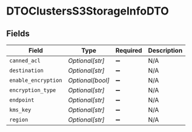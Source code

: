 # DTOClustersS3StorageInfoDTO


## Fields

| Field               | Type                | Required            | Description         |
| ------------------- | ------------------- | ------------------- | ------------------- |
| `canned_acl`        | *Optional[str]*     | :heavy_minus_sign:  | N/A                 |
| `destination`       | *Optional[str]*     | :heavy_minus_sign:  | N/A                 |
| `enable_encryption` | *Optional[bool]*    | :heavy_minus_sign:  | N/A                 |
| `encryption_type`   | *Optional[str]*     | :heavy_minus_sign:  | N/A                 |
| `endpoint`          | *Optional[str]*     | :heavy_minus_sign:  | N/A                 |
| `kms_key`           | *Optional[str]*     | :heavy_minus_sign:  | N/A                 |
| `region`            | *Optional[str]*     | :heavy_minus_sign:  | N/A                 |